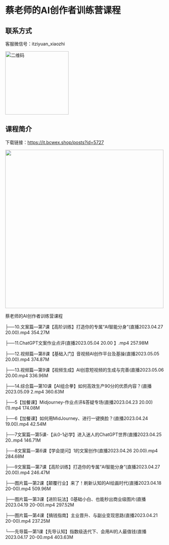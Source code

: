 # 蔡老师的AI创作者训练营课程

## 联系方式

客服微信号：itziyuan_xiaozhi

<img src="https://ziyuanyun.oss-cn-guangzhou.aliyuncs.com/common/20240614073449/666b82192834a.jpg" width="200" height="200" alt="二维码">

## 课程简介

下载链接：https://it.bcwex.shop/posts?id=5727

<img src="https://ziyuanyun.oss-cn-guangzhou.aliyuncs.com/yun/20241201164500/674c220c84d17.jpg" width="500" alt="">

  蔡老师的AI创作者训练营课程



 ├──10.文案篇&#8212;第7课【高阶训练】打造你的专属“AI智能分身”(直播2023.04.27 20.00).mp4 354.27M

 ├──11.ChatGPT文案作业点评(直播2023.05.04 20.00 】.mp4 257.98M

 ├──12.视频篇&#8212;第8课【基础入门】音视频AI创作平台及基操(直播2023.05.05 20.00).mp4 374.87M

 ├──13.视频篇&#8212;第9课【视频生成】AI创意短视频的生成与完善(直播2023.05.06 20.00.mp4 336.96M

 ├──14.综合篇&#8212;第10课【AI组合拳】如何高效生产90分的优质内容？(直播2023.05.09 2.mp4 360.63M

 ├──5【加餐课】Midjourney-作业点评&amp;答疑专场(直播2023.04.23 20.00) (1).mp4 174.08M

 ├──6【加餐课】如何用MidJourney、进行一键换脸？(直播2023.04.24 19.00).mp4 42.54M

 ├──7文案篇&#8212;第5课-【从0-1必学】进入迷人的ChatGPT世界(直播2023.04.25 20..mp4 146.71M

 ├──8文案篇&#8212;第6课【学会提问】1的文案创作(直播2023.04.26 20.00).mp4 284.68M

 ├──9文案篇&#8212;第7课【高阶训练】打造你的专属“AI智能分身”(直播2023.04.27 20.00).mp4 246.47M

 ├──图片篇&#8212;第2课【颠覆行业】来了！刷新认知的AI绘画时代(直播2023.04.18 20-00).mp4 509.96M

 ├──图片篇&#8212;第3课【进阶玩法】0基础小白、也能秒出商业级图片(直播2023.04.19 20-00).mp4 297.52M

 ├──图片篇&#8212;第4课【搞钱指南】主业晋升、与副业变现思路(直播2023.04.21 20-00).mp4 237.25M

 └──先导篇&#8212;第1课【先导认知】指数级迭代下、会用AI的人最值钱(直播2023.04.17 20-00.mp4 403.63M

  